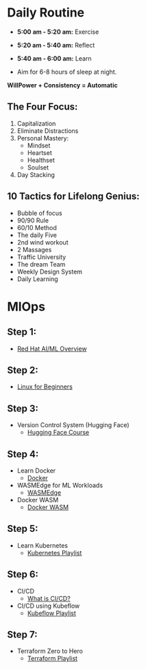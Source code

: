 # Daily Routine

- **5:00 am - 5:20 am:** Exercise
- **5:20 am - 5:40 am:** Reflect
- **5:40 am - 6:00 am:** Learn

- Aim for 6-8 hours of sleep at night.

**WillPower + Consistency = Automatic**

## The Four Focus:

1. Capitalization
2. Eliminate Distractions
3. Personal Mastery:
   - Mindset
   - Heartset
   - Healthset
   - Soulset
4. Day Stacking

## 10 Tactics for Lifelong Genius:

- Bubble of focus
- 90/90 Rule
- 60/10 Method
- The daily Five
- 2nd wind workout
- 2 Massages
- Traffic University
- The dream Team
- Weekly Design System
- Daily Learning

# MlOps

## Step 1:

- [Red Hat AI/ML Overview](https://www.redhat.com/en/topics/ai/w...)

## Step 2:

- [Linux for Beginners](https://www.youtube.com/watch?v=VbEx7B_PTOE&list=PLIhvC56v63IJIujb5cyE13oLuyORZpdkL&index=1&t=0s)

## Step 3:

- Version Control System (Hugging Face)
  - [Hugging Face Course](https://www.example.com)

## Step 4:

- Learn Docker
  - [Docker](https://www.youtube.com/playlist?list=PLdpzxOOAlwvLjb0vTD9BXLOwwLD_GWCmC)
- WASMEdge for ML Workloads
  - [WASMEdge](https://wasmedge.org/)
- Docker WASM
  - [Docker WASM](https://docs.docker.com/desktop/wasm/)

## Step 5:

- Learn Kubernetes
  - [Kubernetes Playlist](https://www.youtube.com/playlist?list=PLdpzxOOAlwvJdsW6A0jCz_3VaANuFMLpc)

## Step 6:

- CI/CD
  - [What is CI/CD?](https://www.youtube.com/watch?v=CmVxoNkkACQ&list=PLdpzxOOAlwvLUH6ww022l7OZGakJYP9WY&index=1&t=0s)
- CI/CD using Kubeflow
  - [Kubeflow Playlist](https://www.youtube.com/playlist?list=PL5JFPVMx5WzVHjlnww_PHdlSAW-no91LK)

## Step 7:

- Terraform Zero to Hero
  - [Terraform Playlist](https://www.youtube.com/playlist?list=PLdpzxOOAlwvI0O4PeKVV1-yJoX2AqIWuf)

